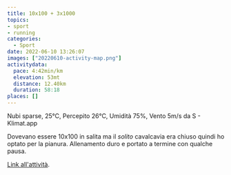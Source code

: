 ```yaml
---
title: 10x100 + 3x1000
topics:
- sport
- running
categories: 
  - Sport
date: 2022-06-10 13:26:07
images: ["20220610-activity-map.png"]
activitydata:
  pace: 4:42min/km
  elevation: 53mt
  distance: 12.40km
  duration: 58:18
places: []
---
```


Nubi sparse, 25°C, Percepito 26°C, Umidità 75%, Vento 5m/s da S - Klimat.app

<!--more-->

Dovevano essere 10x100 in salita ma il _solito_ cavalcavia era chiuso quindi ho optato per la pianura.
Allenamento duro e portato a termine con qualche pausa.


<!-- {{< figure src="20220610-activity-map.png" title="map" >}} -->


<!-- {% strava id:7285248026 embedId:96b390ab9f3d1d0e34877832688bc3e4d8f6e771 %} -->

[Link all'attività](https://strava.com/activities/7285248026).
